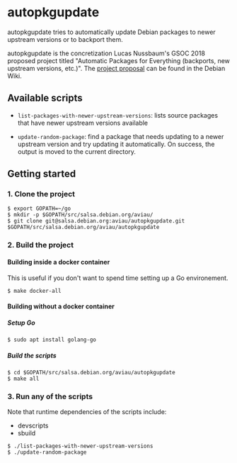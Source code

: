 # autopkgupdate

autopkgupdate tries to automatically update Debian packages to newer upstream versions or to backport them.

autopkgupdate is the concretization Lucas Nussbaum's GSOC 2018 proposed project titled "Automatic Packages for Everything (backports, new upstream versions, etc.)". The [project proposal](https://wiki.debian.org/SummerOfCode2018/Projects) can be found in the Debian Wiki.

## Available scripts

- ``list-packages-with-newer-upstream-versions``: lists source packages that have newer upstream versions available

- ``update-random-package``: find a package that needs updating to a newer upstream version and try updating it automatically. On success, the output is moved to the current directory.

## Getting started

### 1. Clone the project

```shell
$ export GOPATH=~/go
$ mkdir -p $GOPATH/src/salsa.debian.org/aviau/
$ git clone git@salsa.debian.org:aviau/autopkgupdate.git $GOPATH/src/salsa.debian.org/aviau/autopkgupdate
```

### 2. Build the project

#### Building inside a docker container

This is useful if you don't want to spend time setting up a Go environement.

```shell
$ make docker-all
```

#### Building without a docker container

##### Setup Go

```shell
$ sudo apt install golang-go
```

##### Build the scripts

```shell
$ cd $GOPATH/src/salsa.debian.org/aviau/autopkgupdate
$ make all
```

### 3. Run any of the scripts

Note that runtime dependencies of the scripts include:
 - devscripts
 - sbuild

```shell
$ ./list-packages-with-newer-upstream-versions
$ ./update-random-package
```

